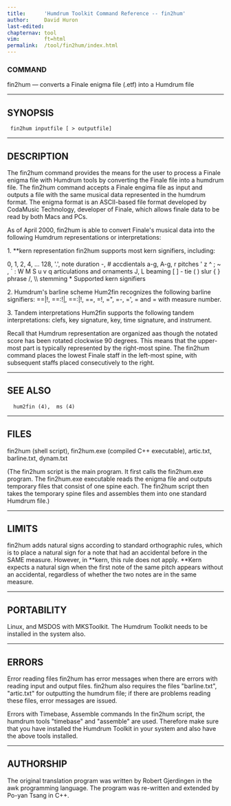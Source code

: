 ```yaml
---
title:		'Humdrum Toolkit Command Reference -- fin2hum'
author:		David Huron
last-edited:
chapternav:	tool
vim:		ft=html
permalink:	/tool/fin2hum/index.html
---
```


### COMMAND

<span class="tool">fin2hum</span> &mdash; converts a Finale enigma file (.etf) into a Humdrum file

------------------------------------------------------------------------

## SYNOPSIS ##

` fin2hum inputfile [ > outputfile]`

------------------------------------------------------------------------

## DESCRIPTION ##

The <span class="tool">fin2hum</span> command provides the means for the user to process a
Finale enigma file with Humdrum tools by converting the Finale file into
a humdrum file. The <span class="tool">fin2hum</span> command accepts a Finale engima file as
input and outputs a file with the same musical data represented in the
humdrum format. The enigma format is an ASCII-based file format
developed by CodaMusic Technology, developer of Finale, which allows
finale data to be read by both Macs and PCs.

As of April 2000, <span class="tool">fin2hum</span> is able to convert Finale's musical data
into the following Humdrum representations or interpretations:

1\. \*\*kern representation <span class="tool">fin2hum</span> supports most kern signifiers,
including:

0, 1, 2, 4, \... 128, \'.\', note duration -, \# accdientals a-g, A-g, r
pitches \' z \^ ; \~ , \` : W M S u v q articulations and ornaments J, L
beaming \[ \] - tie ( ) slur { } phrase /, \\\\ stemming \* Supported
kern signifiers

2\. Humdrum's barline scheme Hum2fin recognizes the following barline
signifiers: ==\|!, ==:!\|, ==:\|!, ==, =!, =\", =-, =\', = and = with
measure number.

3\. Tandem interpretations Hum2fin supports the following tandem
interpretations: clefs, key signature, key, time signature, and
instrument.

Recall that Humdrum representation are organized aas though the notated
score has been rotated clockwise 90 degrees. This means that the
upper-most part is typically represented by the right-most spine. The
<span class="tool">fin2hum</span> command places the lowest Finale staff in the left-most
spine, with subsequent staffs placed consecutively to the right.

------------------------------------------------------------------------

## SEE ALSO ##

`  hum2fin (4),  ms (4)`

------------------------------------------------------------------------

## FILES ##

fin2hum (shell script), fin2hum.exe (compiled C++ executable),
artic.txt, barline.txt, dynam.txt

(The fin2hum script is the main program. It first calls the fin2hum.exe
program. The fin2hum.exe executable reads the enigma file and outputs
temporary files that consist of one spine each. The fin2hum script then
takes the temporary spine files and assembles them into one standard
Humdrum file.)

------------------------------------------------------------------------

## LIMITS ##

<span class="tool">fin2hum</span> adds natural signs according to standard orthographic rules,
which is to place a natural sign for a note that had an accidental
before in the SAME measure. However, in \*\*kern, this rule does not
apply. \*\*Kern expects a natural sign when the first note of the same
pitch appears without an accidental, regardless of whether the two notes
are in the same measure.

------------------------------------------------------------------------

## PORTABILITY ##

Linux, and MSDOS with MKSToolkit. The Humdrum Toolkit needs to be
installed in the system also.

------------------------------------------------------------------------

## ERRORS ##

Error reading files <span class="tool">fin2hum</span> has error messages when there are errors
with reading input and output files. <span class="tool">fin2hum</span> also requires the files
\"barline.txt\", \"artic.txt\" for outputting the humdrum file; if there
are problems reading these files, error messages are issued.

Errors with Timebase, Assemble commands In the <span class="tool">fin2hum</span> script, the
humdrum tools \"timebase\" and \"assemble\" are used. Therefore make
sure that you have installed the Humdrum Toolkit in your system and also
have the above tools installed.

------------------------------------------------------------------------

## AUTHORSHIP ##

The original translation program was written by Robert Gjerdingen in the
awk programming language. The program was re-written and extended by
Po-yan Tsang in C++.



